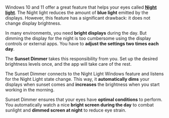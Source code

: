 Windows 10 and 11 offer a great feature that helps your eyes called **[Night light](https://support.microsoft.com/en-us/windows/set-your-display-for-night-time-in-windows-18fe903a-e0a1-8326-4c68-fd23d7aaf136)**. The Night light reduces the amount of **blue light** emitted by the displays. However, this feature has a significant drawback: it does not change display brightness. 

In many environments, you need **bright displays** during the day. But dimming the display for the night is too cumbersome using the display controls or external apps. You have to **adjust the settings two times each day**.

The **Sunset Dimmer** takes this responsibility from you. Set up the desired brightness levels once, and the app will take care of the rest. 

The Sunset Dimmer connects to the Night Light Windows feature and listens for the Night Light state change. This way, it **automatically dims** your displays when sunset comes and **increases** the brightness when you start working in the morning.

Sunset Dimmer ensures that your eyes have **optimal conditions** to perform. You automatically watch a nice **bright screen during the day** to combat sunlight and **dimmed screen at night** to reduce eye strain.